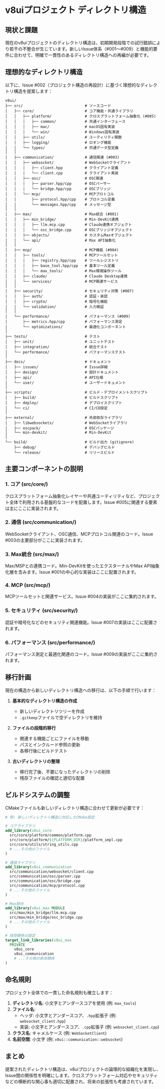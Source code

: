 # v8uiプロジェクト ディレクトリ構造

## 現状と課題

現在のv8uiプロジェクトのディレクトリ構造は、初期開発段階での試行錯誤により若干の不整合が生じています。新しいIssue体系（#001〜#009）と機能的要件に合わせて、明確で一貫性のあるディレクトリ構造への再編が必要です。

## 理想的なディレクトリ構造

以下に、Issue #002（プロジェクト構造の再設計）に基づく理想的なディレクトリ構造を提案します：

```
v8ui/
├── src/                            # ソースコード
│   ├── core/                       # コア機能・共通ライブラリ
│   │   ├── platform/               # クロスプラットフォーム抽象化 (#005)
│   │   │   ├── common/             # 共通インターフェース
│   │   │   ├── mac/                # macOS固有実装
│   │   │   └── win/                # Windows固有実装
│   │   ├── utils/                  # ユーティリティ関数
│   │   ├── logging/                # ロギング機能
│   │   └── types/                  # 共通データ型定義
│   │
│   ├── communication/              # 通信関連 (#003)
│   │   ├── websocket/              # WebSocketクライアント
│   │   │   ├── client.hpp          # クライアント定義
│   │   │   └── client.cpp          # クライアント実装
│   │   ├── osc/                    # OSC関連
│   │   │   ├── parser.hpp/cpp      # OSCパーサー
│   │   │   └── bridge.hpp/cpp      # OSCブリッジ
│   │   └── mcp/                    # MCPプロトコル
│   │       ├── protocol.hpp/cpp    # プロトコル定義
│   │       └── messages.hpp/cpp    # メッセージ型
│   │
│   ├── max/                        # Max統合 (#001)
│   │   ├── min_bridge/             # Min-DevKit連携
│   │   │   ├── llm.mcp.cpp         # Claude連携オブジェクト
│   │   │   └── osc_bridge.cpp      # OSCブリッジオブジェクト
│   │   ├── objects/                # カスタムMaxオブジェクト
│   │   └── api/                    # Max API抽象化
│   │
│   ├── mcp/                        # MCP機能 (#004)
│   │   ├── tools/                  # MCPツールセット
│   │   │   ├── registry.hpp/cpp    # ツールレジストリ
│   │   │   ├── base_tool.hpp/cpp   # 基本ツール定義
│   │   │   └── max_tools/          # Max環境操作ツール
│   │   ├── claude/                 # Claude Desktop連携
│   │   └── services/               # MCP関連サービス
│   │
│   ├── security/                   # セキュリティ対策 (#007)
│   │   ├── auth/                   # 認証・承認
│   │   ├── crypto/                 # 暗号化機能
│   │   └── validation/             # 入力検証
│   │
│   └── performance/                # パフォーマンス (#009)
│       ├── metrics.hpp/cpp         # パフォーマンス測定
│       └── optimizations/          # 最適化コンポーネント
│
├── tests/                          # テスト
│   ├── unit/                       # ユニットテスト
│   ├── integration/                # 統合テスト
│   └── performance/                # パフォーマンステスト
│
├── docs/                           # ドキュメント
│   ├── issues/                     # Issue詳細
│   ├── design/                     # 設計ドキュメント
│   ├── api/                        # API仕様
│   └── user/                       # ユーザードキュメント
│
├── scripts/                        # ビルド・デプロイメントスクリプト
│   ├── build/                      # ビルドスクリプト
│   ├── deploy/                     # デプロイスクリプト
│   └── ci/                         # CI/CD設定
│
├── external/                       # 外部依存ライブラリ
│   ├── libwebsockets/              # WebSocketライブラリ
│   ├── oscpack/                    # OSCパッケージ
│   └── min-devkit/                 # Min-DevKit
│
└── build/                          # ビルド出力 (gitignore)
    ├── debug/                      # デバッグビルド
    └── release/                    # リリースビルド
```

## 主要コンポーネントの説明

### 1. コア (src/core/)

クロスプラットフォーム抽象化レイヤーや共通ユーティリティなど、プロジェクト全体で利用される基盤的なコードを配置します。Issue #005に関連する要素は主にここに実装されます。

### 2. 通信 (src/communication/)

WebSocketクライアント、OSC通信、MCPプロトコル関連のコード。Issue #003の主要部分がここに実装されます。

### 3. Max統合 (src/max/)

Max/MSPとの連携コード。Min-DevKitを使ったエクスターナルやMax API抽象化層を含みます。Issue #001の中心的な実装はここに配置されます。

### 4. MCP (src/mcp/)

MCPツールセットと関連サービス。Issue #004の実装がここに集約されます。

### 5. セキュリティ (src/security/)

認証や暗号化などのセキュリティ関連機能。Issue #007の実装はここに配置されます。

### 6. パフォーマンス (src/performance/)

パフォーマンス測定と最適化関連のコード。Issue #009の実装がここに集約されます。

## 移行計画

現在の構造から新しいディレクトリ構造への移行は、以下の手順で行います：

1. **基本的なディレクトリ構造の作成**
   - 新しいディレクトリツリーを作成
   - `.gitkeep`ファイルで空ディレクトリを維持

2. **ファイルの段階的移行**
   - 関連する機能ごとにファイルを移動
   - パスとインクルード参照の更新
   - 各移行後にビルドテスト

3. **古いディレクトリの整理**
   - 移行完了後、不要になったディレクトリの削除
   - 残存ファイルの確認と適切な配置

## ビルドシステムの調整

CMakeファイルも新しいディレクトリ構造に合わせて更新が必要です：

```cmake
# 例: 新しいディレクトリ構造に対応したCMake設定

# コアライブラリ
add_library(v8ui_core
  src/core/platform/common/platform.cpp
  src/core/platform/${PLATFORM_DIR}/platform_impl.cpp
  src/core/utils/string_utils.cpp
  # ...その他のファイル
)

# 通信ライブラリ
add_library(v8ui_communication
  src/communication/websocket/client.cpp
  src/communication/osc/parser.cpp
  src/communication/osc/bridge.cpp
  src/communication/mcp/protocol.cpp
  # ...その他のファイル
)

# Max統合
add_library(v8ui_max MODULE
  src/max/min_bridge/llm.mcp.cpp
  src/max/min_bridge/osc_bridge.cpp
  # ...その他のファイル
)

# 依存関係の設定
target_link_libraries(v8ui_max
  PRIVATE
    v8ui_core
    v8ui_communication
    # ...その他の依存関係
)
```

## 命名規則

プロジェクト全体での一貫した命名規則も確立します：

1. **ディレクトリ名**: 小文字とアンダースコアを使用 (例: `max_tools`)
2. **ファイル名**:
   - ヘッダ: 小文字とアンダースコア、`.hpp`拡張子 (例: `websocket_client.hpp`)
   - 実装: 小文字とアンダースコア、`.cpp`拡張子 (例: `websocket_client.cpp`)
3. **クラス名**: キャメルケース (例: `WebSocketClient`)
4. **名前空間**: 小文字 (例: `v8ui::communication::websocket`)

## まとめ

提案されたディレクトリ構造は、v8uiプロジェクトの論理的な組織化を実現し、Issue間の関係性を明確にします。クロスプラットフォーム対応やセキュリティなどの横断的な関心事も適切に配置され、将来の拡張性も考慮されています。
